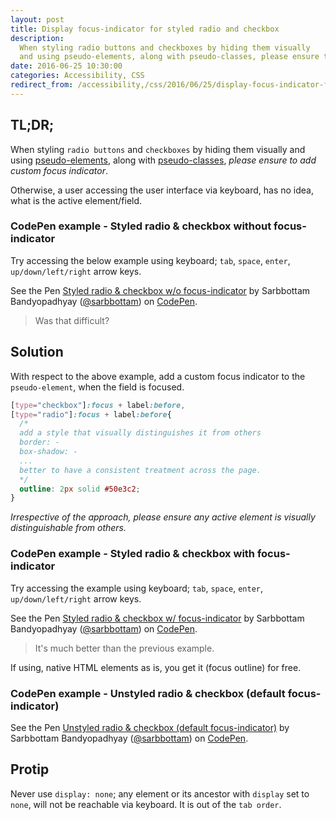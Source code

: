 ```yaml
---
layout: post
title: Display focus-indicator for styled radio and checkbox
description:
  When styling radio buttons and checkboxes by hiding them visually
  and using pseudo-elements, along with pseudo-classes, please ensure to add custom focus indicator.
date: 2016-06-25 10:30:00
categories: Accessibility, CSS
redirect_from: /accessibility,/css/2016/06/25/display-focus-indicator-for-styled-radio-and-checkbox/
---
```


## TL;DR;

When styling `radio buttons` and `checkboxes` by hiding them visually
and using [pseudo-elements](https://developer.mozilla.org/en-US/docs/Web/CSS/Pseudo-elements),
along with [pseudo-classes](https://developer.mozilla.org/en-US/docs/Web/CSS/pseudo-classes),
_please ensure to add custom focus indicator_.

Otherwise, a user accessing the user interface via keyboard, has no idea, what is the active element/field.

### CodePen example - Styled radio & checkbox without focus-indicator

Try accessing the below example using keyboard; `tab`, `space`, `enter`, `up/down/left/right` arrow keys.

<p data-height="265" data-theme-id="0" data-slug-hash="EyZENx" data-default-tab="result" data-user="sarbbottam" data-embed-version="2" class="codepen">See the Pen <a href="http://codepen.io/sarbbottam/pen/EyZENx/">Styled radio & checkbox w/o focus-indicator</a> by Sarbbottam Bandyopadhyay (<a href="http://codepen.io/sarbbottam">@sarbbottam</a>) on <a href="http://codepen.io">CodePen</a>.</p>
<script async src="//assets.codepen.io/assets/embed/ei.js"></script>

>Was that difficult?

## Solution

With respect to the above example, add a custom focus indicator to the `pseudo-element`, when the field is focused.

```css
[type="checkbox"]:focus + label:before,
[type="radio"]:focus + label:before{
  /*
  add a style that visually distinguishes it from others
  border: -
  box-shadow: -
  ...
  better to have a consistent treatment across the page.
  */
  outline: 2px solid #50e3c2;
}
```

_Irrespective of the approach, please ensure any active element is visually distinguishable from others._

### CodePen example - Styled radio & checkbox with focus-indicator

Try accessing the example using keyboard; `tab`, `space`, `enter`, `up/down/left/right` arrow keys.

<p data-height="265" data-theme-id="0" data-slug-hash="KMaogG" data-default-tab="result" data-user="sarbbottam" data-embed-version="2" class="codepen">See the Pen <a href="http://codepen.io/sarbbottam/pen/KMaogG/">Styled radio & checkbox w/ focus-indicator</a> by Sarbbottam Bandyopadhyay (<a href="http://codepen.io/sarbbottam">@sarbbottam</a>) on <a href="http://codepen.io">CodePen</a>.</p>
<script async src="//assets.codepen.io/assets/embed/ei.js"></script>

>It's much better than the previous example.

If using, native HTML elements as is, you get it (focus outline) for free.

### CodePen example - Unstyled radio & checkbox (default focus-indicator)

<p data-height="265" data-theme-id="0" data-slug-hash="oLBqYL" data-default-tab="result" data-user="sarbbottam" data-embed-version="2" class="codepen">See the Pen <a href="http://codepen.io/sarbbottam/pen/oLBqYL/">Unstyled radio & checkbox (default focus-indicator)</a> by Sarbbottam Bandyopadhyay (<a href="http://codepen.io/sarbbottam">@sarbbottam</a>) on <a href="http://codepen.io">CodePen</a>.</p>
<script async src="//assets.codepen.io/assets/embed/ei.js"></script>

## Protip

Never use `display: none`; any element or its ancestor with `display` set to `none`, will not be reachable via keyboard.
It is out of the `tab order`.